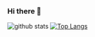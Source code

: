 ### Hi there 👋
![github stats](https://github-readme-stats.vercel.app/api?username=acodercat&show_icons=true&theme=radical)
[![Top Langs](https://github-readme-stats.vercel.app/api/top-langs/?username=acodercat&hide=css,html,Jupyter%20Notebook&langs_count=8&layout=compact&bg_color=start)](https://github.com/anuraghazra/github-readme-stats)

<!--
**acodercat/acodercat** is a ✨ _special_ ✨ repository because its `README.md` (this file) appears on your GitHub profile.

Here are some ideas to get you started:

- 🔭 I’m currently working on ...
- 🌱 I’m currently learning ...
- 👯 I’m looking to collaborate on ...
- 🤔 I’m looking for help with ...
- 💬 Ask me about ...
- 📫 How to reach me: ...
- 😄 Pronouns: ...
- ⚡ Fun fact: ...
-->
